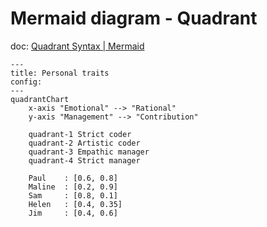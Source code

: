 # Mermaid diagram - Quadrant

doc: [Quadrant Syntax | Mermaid](https://mermaid.js.org/syntax/quadrant.html)

```mermaid
---
title: Personal traits
config:
---
quadrantChart
    x-axis "Emotional" --> "Rational"
    y-axis "Management" --> "Contribution"
    
    quadrant-1 Strict coder
    quadrant-2 Artistic coder
    quadrant-3 Empathic manager
    quadrant-4 Strict manager

    Paul    : [0.6, 0.8]
    Maline  : [0.2, 0.9]
    Sam     : [0.8, 0.1]
    Helen   : [0.4, 0.35]
    Jim     : [0.4, 0.6]
```
